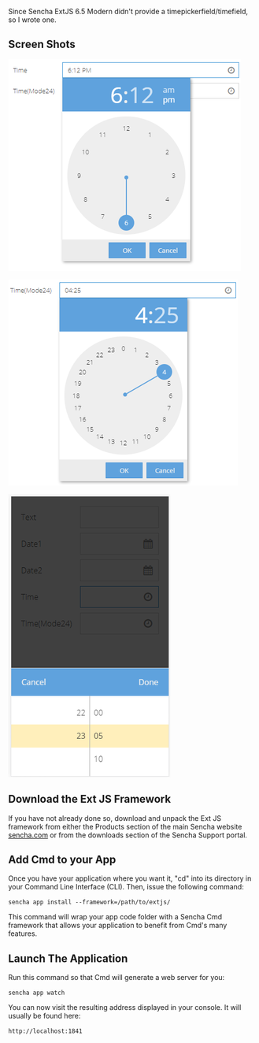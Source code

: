 
Since Sencha ExtJS 6.5 Modern didn't provide a timepickerfield/timefield, so I wrote one.

## Screen Shots

![12-Hour](https://github.com/lovelyelfpop/ExtJS6_5-Modern-TimePicker/raw/master/screenshots/ampm.png)

![24-Hour](https://github.com/lovelyelfpop/ExtJS6_5-Modern-TimePicker/raw/master/screenshots/mode24.png)

![TimePicker for Phone](https://github.com/lovelyelfpop/ExtJS6_5-Modern-TimePicker/raw/master/screenshots/phone.png)


## Download the Ext JS Framework

If you have not already done so, download and unpack the Ext JS framework from either the Products section 
of the main Sencha website [sencha.com](www.sencha.com) or from the downloads section of the Sencha Support portal. 

## Add Cmd to your App

Once you have your application where you want it, "cd" into its directory in your Command Line Interface (CLI).  Then, 
issue the following command:

	sencha app install --framework=/path/to/extjs/

This command will wrap your app code folder with a Sencha Cmd framework that allows your application to benefit 
from Cmd's many features.

## Launch The Application

Run this command so that Cmd will generate a web server for you:

	sencha app watch

You can now visit the resulting address displayed in your console.  It will usually be found here:

  	http://localhost:1841